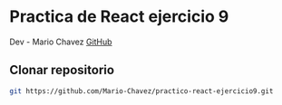 # Practica de React ejercicio 9

Dev - Mario Chavez [GitHub](https://github.com/Mario-Chavez)

## Clonar repositorio

```bash
git https://github.com/Mario-Chavez/practico-react-ejercicio9.git
```
